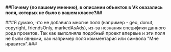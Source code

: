 **##Почему (по вашему мнению), в описании объектов в Vk оказались поля, которых не было в вашем классе?##**

###Я думаю, что не добавила многие поля (например -  geo, donut, copyright, friendsOnly, markedAsAds), из-за незнания специфики данного рода проектов. Так как выполняла подобный проект впервые и эти поля не были явными, как например поля комментария или символа "Мне нравится".###


